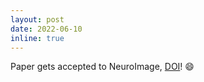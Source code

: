 ```yaml
---
layout: post
date: 2022-06-10
inline: true
---
```


Paper gets accepted to NeuroImage, [DOI](https://doi.org/10.1016/j.neuroimage.2022.119348)! :smile:
